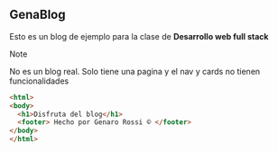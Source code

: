 ## GenaBlog
Esto es un blog de ejemplo para la clase de **Desarrollo web full stack** 
> [!NOTE] 
> No es un blog real. Solo tiene una pagina y el nav y cards no tienen funcionalidades
```html
<html>
<body>
  <h1>Disfruta del blog</h1>
  <footer> Hecho por Genaro Rossi © </footer>
</body>
</html>
```
